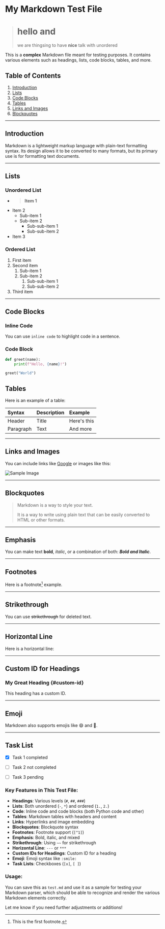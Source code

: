 # My Markdown Test File

> # hello and 
> we are thingsing to have **nice** talk with unordered


This is a **complex** Markdown file meant for testing purposes. It contains various elements such as headings, lists, code blocks, tables, and more.

## Table of Contents
1. [Introduction](#introduction)
2. [Lists](#lists)
3. [Code Blocks](#code-blocks)
4. [Tables](#tables)
5. [Links and Images](#links-and-images)
6. [Blockquotes](#blockquotes)

---

## Introduction

Markdown is a lightweight markup language with plain-text formatting syntax. Its design allows it to be converted to many formats, but its primary use is for formatting text documents. 

---

## Lists

### Unordered List

- > **Item 1**
- Item 2
    - Sub-item 1
    - Sub-item 2
        - Sub-sub-item 1
        - Sub-sub-item 2
- Item 3

### Ordered List

1. First item
2. Second item
    1. Sub-item 1
    2. Sub-item 2
        1. Sub-sub-item 1
        2. Sub-sub-item 2
3. Third item

---

## Code Blocks

### Inline Code

You can use `inline code` to highlight code in a sentence.

### Code Block

```python
def greet(name):
    print(f"Hello, {name}!")
    
greet("World")
```

## Tables

Here is an example of a table:

| Syntax      | Description | Example       |
| :---        | :---        | :---          |
| Header      | Title       | Here's this   |
| Paragraph   | Text        | And more      |

---

## Links and Images

You can include links like [Google](https://www.google.com) or images like this:

![Sample Image](https://via.placeholder.com/150)

---

## Blockquotes

> Markdown is a way to style your text.
>
> It is a way to write using plain text that can be easily converted to HTML or other formats.

---

## Emphasis

You can make text **bold**, *italic*, or a combination of both: **_Bold and Italic_**.

---

## Footnotes

Here is a footnote[^1] example.

[^1]: This is the first footnote.

---

## Strikethrough

You can use ~~strikethrough~~ for deleted text.

---

## Horizontal Line

Here is a horizontal line:

---

## Custom ID for Headings

### My Great Heading {#custom-id}

This heading has a custom ID.

---

## Emoji

Markdown also supports emojis like :smile: and :rocket:.

---
## Task List

- [x] Task 1 completed
- [ ] Task 2 not completed
- [ ] Task 3 pending


### Key Features in This Test File:
- **Headings**: Various levels (`#`, `##`, `###`)
- **Lists**: Both unordered (`-`, `*`) and ordered (`1.`, `2.`)
- **Code**: Inline code and code blocks (both Python code and other)
- **Tables**: Markdown tables with headers and content
- **Links**: Hyperlinks and image embedding
- **Blockquotes**: Blockquote syntax
- **Footnotes**: Footnote support (`[^1]`)
- **Emphasis**: Bold, italic, and mixed
- **Strikethrough**: Using `~~` for strikethrough
- **Horizontal Line**: `---` or `***`
- **Custom IDs for Headings**: Custom ID for a heading
- **Emoji**: Emoji syntax like `:smile:`
- **Task Lists**: Checkboxes (`[x]`, `[ ]`)

### Usage:
You can save this as `test.md` and use it as a sample for testing your Markdown parser, which should be able to recognize and render the various Markdown elements correctly.

Let me know if you need further adjustments or additions!
